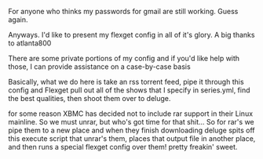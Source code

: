 For anyone who thinks my passwords for gmail are still working. Guess again.


Anyways. I'd like to present my flexget config in all of it's glory. A big thanks to atlanta800

There are some private portions of my config and if you'd like help with those, 
I can provide assistance on a case-by-case basis

Basically, what we do here is take an rss torrent feed, pipe it through this config and Flexget
pull out all of the shows that I specify in series.yml, find the best qualities, then shoot them over to deluge.

for some reason XBMC has decided not to include rar support in their Linux mainline. So we must unrar, 
but who's got time for that shit... So for rar's we pipe them to a new place and when they finish downloading
deluge spits off this execute script that unrar's them, places that output file in another place, and then runs 
a special flexget config over them! pretty freakin' sweet.

